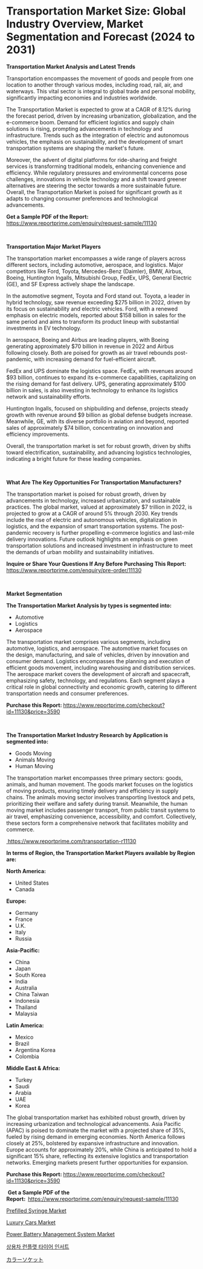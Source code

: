 <p><h1>Transportation Market Size: Global Industry Overview, Market Segmentation and Forecast (2024 to 2031)</h1></p><p><strong>Transportation Market Analysis and Latest Trends</strong></p>
<p><p>Transportation encompasses the movement of goods and people from one location to another through various modes, including road, rail, air, and waterways. This vital sector is integral to global trade and personal mobility, significantly impacting economies and industries worldwide.</p><p>The Transportation Market is expected to grow at a CAGR of 8.12% during the forecast period, driven by increasing urbanization, globalization, and the e-commerce boom. Demand for efficient logistics and supply chain solutions is rising, prompting advancements in technology and infrastructure. Trends such as the integration of electric and autonomous vehicles, the emphasis on sustainability, and the development of smart transportation systems are shaping the market's future. </p><p>Moreover, the advent of digital platforms for ride-sharing and freight services is transforming traditional models, enhancing convenience and efficiency. While regulatory pressures and environmental concerns pose challenges, innovations in vehicle technology and a shift toward greener alternatives are steering the sector towards a more sustainable future. Overall, the Transportation Market is poised for significant growth as it adapts to changing consumer preferences and technological advancements.</p></p>
<p><strong>Get a Sample PDF of the Report:&nbsp;</strong> <a href="https://www.reportprime.com/enquiry/request-sample/11130">https://www.reportprime.com/enquiry/request-sample/11130</a></p>
<p>&nbsp;</p>
<p><strong>Transportation Major Market Players</strong></p>
<p><p>The transportation market encompasses a wide range of players across different sectors, including automotive, aerospace, and logistics. Major competitors like Ford, Toyota, Mercedes-Benz (Daimler), BMW, Airbus, Boeing, Huntington Ingalls, Mitsubishi Group, FedEx, UPS, General Electric (GE), and SF Express actively shape the landscape.</p><p>In the automotive segment, Toyota and Ford stand out. Toyota, a leader in hybrid technology, saw revenue exceeding $275 billion in 2022, driven by its focus on sustainability and electric vehicles. Ford, with a renewed emphasis on electric models, reported about $158 billion in sales for the same period and aims to transform its product lineup with substantial investments in EV technology.</p><p>In aerospace, Boeing and Airbus are leading players, with Boeing generating approximately $70 billion in revenue in 2022 and Airbus following closely. Both are poised for growth as air travel rebounds post-pandemic, with increasing demand for fuel-efficient aircraft.</p><p>FedEx and UPS dominate the logistics space. FedEx, with revenues around $93 billion, continues to expand its e-commerce capabilities, capitalizing on the rising demand for fast delivery. UPS, generating approximately $100 billion in sales, is also investing in technology to enhance its logistics network and sustainability efforts.</p><p>Huntington Ingalls, focused on shipbuilding and defense, projects steady growth with revenue around $9 billion as global defense budgets increase. Meanwhile, GE, with its diverse portfolio in aviation and beyond, reported sales of approximately $74 billion, concentrating on innovation and efficiency improvements.</p><p>Overall, the transportation market is set for robust growth, driven by shifts toward electrification, sustainability, and advancing logistics technologies, indicating a bright future for these leading companies.</p></p>
<p>&nbsp;</p>
<p><strong>What Are The Key Opportunities For Transportation Manufacturers?</strong></p>
<p><p>The transportation market is poised for robust growth, driven by advancements in technology, increased urbanization, and sustainable practices. The global market, valued at approximately $7 trillion in 2022, is projected to grow at a CAGR of around 5% through 2030. Key trends include the rise of electric and autonomous vehicles, digitalization in logistics, and the expansion of smart transportation systems. The post-pandemic recovery is further propelling e-commerce logistics and last-mile delivery innovations. Future outlook highlights an emphasis on green transportation solutions and increased investment in infrastructure to meet the demands of urban mobility and sustainability initiatives.</p></p>
<p><strong>Inquire or Share Your Questions If Any Before Purchasing This Report:</strong> <a href="https://www.reportprime.com/enquiry/pre-order/11130">https://www.reportprime.com/enquiry/pre-order/11130</a></p>
<p>&nbsp;</p>
<p><strong>Market Segmentation</strong></p>
<p><strong>The Transportation Market Analysis by types is segmented into:</strong></p>
<p><ul><li>Automotive</li><li>Logistics</li><li>Aerospace</li></ul></p>
<p><p>The transportation market comprises various segments, including automotive, logistics, and aerospace. The automotive market focuses on the design, manufacturing, and sale of vehicles, driven by innovation and consumer demand. Logistics encompasses the planning and execution of efficient goods movement, including warehousing and distribution services. The aerospace market covers the development of aircraft and spacecraft, emphasizing safety, technology, and regulations. Each segment plays a critical role in global connectivity and economic growth, catering to different transportation needs and consumer preferences.</p></p>
<p><strong>Purchase this Report:&nbsp;</strong><a href="https://www.reportprime.com/checkout?id=11130&price=3590">https://www.reportprime.com/checkout?id=11130&price=3590</a></p>
<p>&nbsp;</p>
<p><strong>The Transportation Market Industry Research by Application is segmented into:</strong></p>
<p><ul><li>Goods Moving</li><li>Animals Moving</li><li>Human Moving</li></ul></p>
<p><p>The transportation market encompasses three primary sectors: goods, animals, and human movement. The goods market focuses on the logistics of moving products, ensuring timely delivery and efficiency in supply chains. The animals moving sector involves transporting livestock and pets, prioritizing their welfare and safety during transit. Meanwhile, the human moving market includes passenger transport, from public transit systems to air travel, emphasizing convenience, accessibility, and comfort. Collectively, these sectors form a comprehensive network that facilitates mobility and commerce.</p></p>
<p><a href="https://www.reportprime.com/transportation-r11130">&nbsp;https://www.reportprime.com/transportation-r11130</a></p>
<p><strong>In terms of Region, the Transportation Market Players available by Region are:</strong></p>
<p>
    <p> <strong> North America: </strong>
        <ul>
            <li>United States</li>
            <li>Canada</li>
        </ul>
        </p> 
    <p> <strong> Europe: </strong>
        <ul>
            <li>Germany</li>
            <li>France</li>
            <li>U.K.</li>
            <li>Italy</li>
            <li>Russia</li>
        </ul>
        </p> 
    <p> <strong> Asia-Pacific: </strong>
        <ul>
            <li>China</li>
            <li>Japan</li>
            <li>South Korea</li>
            <li>India</li>
            <li>Australia</li>
            <li>China Taiwan</li>
            <li>Indonesia</li>
            <li>Thailand</li>
            <li>Malaysia</li>
        </ul>
        </p> 
    <p> <strong> Latin America: </strong>
        <ul>
            <li>Mexico</li>
            <li>Brazil</li>
            <li>Argentina Korea</li>
            <li>Colombia</li>
        </ul>
        </p> 
    <p> <strong> Middle East & Africa: </strong>
        <ul>
            <li>Turkey</li>
            <li>Saudi</li>
            <li>Arabia</li>
            <li>UAE</li>
            <li>Korea</li>
        </ul>
    </p>
    </p>
<p><p>The global transportation market has exhibited robust growth, driven by increasing urbanization and technological advancements. Asia Pacific (APAC) is poised to dominate the market with a projected share of 35%, fueled by rising demand in emerging economies. North America follows closely at 25%, bolstered by expansive infrastructure and innovation. Europe accounts for approximately 20%, while China is anticipated to hold a significant 15% share, reflecting its extensive logistics and transportation networks. Emerging markets present further opportunities for expansion.</p></p>
<p><strong>Purchase this Report: </strong><a href="https://www.reportprime.com/checkout?id=11130&price=3590">https://www.reportprime.com/checkout?id=11130&price=3590</a></p>
<p>&nbsp;<strong>Get a Sample PDF of the Report:&nbsp;&nbsp;</strong><a href="https://www.reportprime.com/enquiry/request-sample/11130">https://www.reportprime.com/enquiry/request-sample/11130</a></p>
<p><strong></strong></p>
<p><p><a href="https://www.linkedin.com/pulse/unveiling-market-trends-global-prefilled-syringe-growth-regional-ygh6c?trackingId=pJH%2FmdrhRl2Tynb54jjGWg%3D%3D">Prefilled Syringe Market</a></p><p><a href="https://issuu.com/reportprime-2/docs/luxury-cars-market-size-2030.pptx_78daa13a6abbc1">Luxury Cars Market</a></p><p><a href="https://github.com/napierswinnyfg/Market-Research-Report-List-1/blob/main/power-battery-management-system-market.md">Power Battery Management System Market</a></p><p><a href="https://medium.com/@carlosdytouglas8907667/%EC%83%81%EC%97%85%EC%9A%A9-%EC%B0%A8%EB%9F%89-%EB%9F%AC%EB%84%88%ED%94%8C%EB%9E%AB-%ED%83%80%EC%9D%B4%EC%96%B4-%EC%9D%B8%EC%84%9C%ED%8A%B8-%EC%82%B0%EC%97%85-%EB%B6%80%EB%AC%B8-2024%EB%85%84%EB%B6%80%ED%84%B0-2031%EB%85%84%EA%B9%8C%EC%A7%80%EC%9D%98-%EC%8B%A0%EA%B8%B0%EC%88%A0-%EB%B0%8F-%EC%8B%9C%EC%9E%A5-%EC%98%81%ED%96%A5-%EC%98%88%EC%B8%A1-db04b4dee073">상용차 런플랫 타이어 인서트</a></p><p><a href="https://medium.com/@qirvhhyf42/collar-sockets-market-%E3%81%AF-%E3%82%B3%E3%82%B9%E3%83%88%E7%AE%A1%E7%90%86%E3%81%A8%E5%8A%B9%E7%8E%87%E5%90%91%E4%B8%8A%E3%82%92%E5%84%AA%E5%85%88%E3%81%97%E3%81%BE%E3%81%99-%E3%81%95%E3%82%89%E3%81%AB-%E5%A0%B1%E5%91%8A%E6%9B%B8%E3%81%AF%E5%B8%82%E5%A0%B4%E3%81%AE%E9%9C%80%E8%A6%81%E9%9D%A2%E3%81%A8%E4%BE%9B%E7%B5%A6%E9%9D%A2%E3%81%AE%E4%B8%A1%E6%96%B9%E3%82%92%E3%82%AB%E3%83%90%E3%83%BC%E3%81%97%E3%81%A6%E3%81%84%E3%81%BE%E3%81%99-collar-sockets-%E5%B8%82%E5%A0%B4%E3%81%AF-2024-c107c41061d6">カラーソケット</a></p></p>